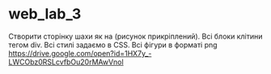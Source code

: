 # web_lab_3
Створити сторінку шахи як на (рисунок прикріплений). Всі блоки клітини тегом div. Всі стилі задаємо в CSS. Всі фігури в форматі png 
https://drive.google.com/open?id=1HX7y_-LWCObz0RSLcvfbOu20rMAwVnol

